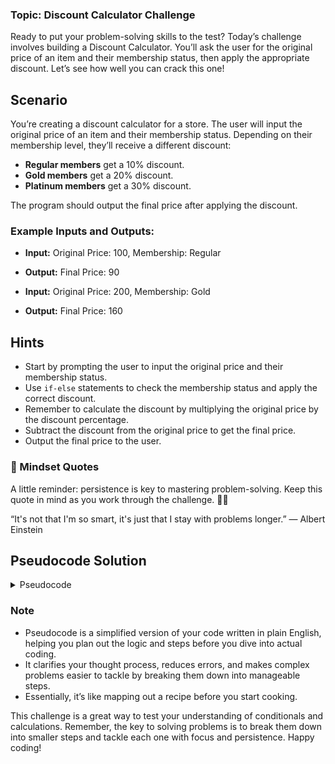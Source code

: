 ### Topic: Discount Calculator Challenge

Ready to put your problem-solving skills to the test? Today’s challenge involves building a Discount Calculator. You’ll ask the user for the original price of an item and their membership status, then apply the appropriate discount. Let’s see how well you can crack this one!

## Scenario

You’re creating a discount calculator for a store. The user will input the original price of an item and their membership status. Depending on their membership level, they’ll receive a different discount:

- **Regular members** get a 10% discount.
- **Gold members** get a 20% discount.
- **Platinum members** get a 30% discount.

The program should output the final price after applying the discount.

### Example Inputs and Outputs:

- **Input:** Original Price: 100, Membership: Regular
- **Output:** Final Price: 90

- **Input:** Original Price: 200, Membership: Gold
- **Output:** Final Price: 160

## Hints

- Start by prompting the user to input the original price and their membership status.
- Use `if-else` statements to check the membership status and apply the correct discount.
- Remember to calculate the discount by multiplying the original price by the discount percentage.
- Subtract the discount from the original price to get the final price.
- Output the final price to the user.

### 🧠 Mindset Quotes
A little reminder: persistence is key to mastering problem-solving. Keep this quote in mind as you work through the challenge. 💪😄

“It's not that I'm so smart, it's just that I stay with problems longer.” — Albert Einstein 

## Pseudocode Solution

<details>
<summary>Pseudocode</summary>

```
1. Prompt the user to enter the original price of the item.
2. Prompt the user to enter their membership status (regular, gold, platinum).

3. If membership status is "regular":
    - Set discount to 10% of the original price.
    - Calculate final price as original price minus discount.

4. Else if membership status is "gold":
    - Set discount to 20% of the original price.
    - Calculate final price as original price minus discount.

5. Else if membership status is "platinum":
    - Set discount to 30% of the original price.
    - Calculate final price as original price minus discount.

6. Output the final price to the user.
```

</details>

### Note
- Pseudocode is a simplified version of your code written in plain English, helping you plan out the logic and steps before you dive into actual coding. 
- It clarifies your thought process, reduces errors, and makes complex problems easier to tackle by breaking them down into manageable steps. 
- Essentially, it’s like mapping out a recipe before you start cooking.

This challenge is a great way to test your understanding of conditionals and calculations. Remember, the key to solving problems is to break them down into smaller steps and tackle each one with focus and persistence. Happy coding!